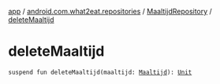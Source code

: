 [app](../../index.md) / [android.com.what2eat.repositories](../index.md) / [MaaltijdRepository](index.md) / [deleteMaaltijd](./delete-maaltijd.md)

# deleteMaaltijd

`suspend fun deleteMaaltijd(maaltijd: `[`Maaltijd`](../../android.com.what2eat.model/-maaltijd/index.md)`): `[`Unit`](https://kotlinlang.org/api/latest/jvm/stdlib/kotlin/-unit/index.html)